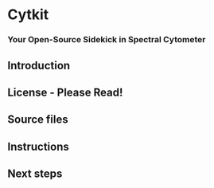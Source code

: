 # Cytkit
### Your Open-Source Sidekick in Spectral Cytometer

## Introduction

## License - Please Read!

## Source files

## Instructions

## Next steps
